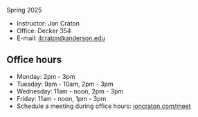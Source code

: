 Spring 2025

<main>

- Instructor: Jon Craton
- Office: Decker 354
- E-mail: [jlcraton@anderson.edu](mailto:jlcraton@anderson.edu)

Office hours
------------

- Monday: 2pm - 3pm
- Tuesday: 9am - 10am, 2pm - 3pm
- Wednesday: 11am - noon, 2pm - 3pm
- Friday: 11am - noon, 1pm - 3pm
- Schedule a meeting during office hours: [joncraton.com/meet](https://joncraton.com/meet)
